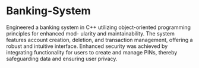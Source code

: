# Banking-System

Engineered a banking system in C++ utilizing object-oriented programming principles for enhanced mod- ularity and maintainability. The system features account creation, deletion, and transaction management, offering a robust and intuitive interface. Enhanced security was achieved by integrating functionality for users to create and manage PINs, thereby safeguarding data and ensuring user privacy.
